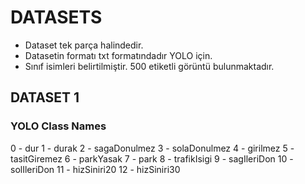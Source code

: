 # DATASETS

* Dataset tek parça halindedir.
* Datasetin formatı txt formatındadır YOLO için.
* Sınıf isimleri belirtilmiştir.
500 etiketli görüntü bulunmaktadır.



## DATASET 1

### YOLO Class Names

0 - dur
1 - durak
2 - sagaDonulmez
3 - solaDonulmez
4 - girilmez
5 - tasitGiremez
6 - parkYasak
7 - park
8 - trafikIsigi
9 - sagIleriDon
10 - solIleriDon
11 - hizSiniri20
12 - hizSiniri30
